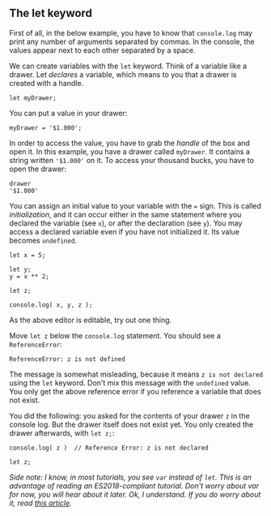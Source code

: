 ## The let keyword

First of all, in the below example, you have to know that `console.log` may print any number of arguments separated by commas. In the console, the values appear next to each other separated by a space.

We can create variables with the `let` keyword. Think of a variable like a drawer. Let *declares* a variable, which means to you that a drawer is created with a handle.

```
let myDrawer;
```

You can put a value in your drawer:

```
myDrawer = '$1.000';
```

In order to access the value, you have to grab the *handle* of the box and open it. In this example, you have a drawer called `myDrawer`. It contains a string written `'$1.000'` on it. To access your thousand bucks, you have to open the drawer:

```
drawer
'$1.000'
```

You can assign an initial value to your variable with the `=` sign. This is called *initialization*, and it can occur either in the same statement where you declared the variable (see `x`), or after the declaration (see `y`). You may access a declared variable even if you have not initialized it. Its value becomes `undefined`. 

```
let x = 5;

let y;
y = x ** 2;

let z;

console.log( x, y, z );
```

As the above editor is editable, try out one thing. 

Move `let z` below the `console.log` statement. You should see a `ReferenceError`:

```
ReferenceError: z is not defined
```

The message is somewhat misleading, because it means `z is not declared` using the `let` keyword. Don't mix this message with the `undefined` value. You only get the above reference error if you reference a variable that does not exist.

You did the following: you asked for the contents of your drawer `z` in the console log. But the drawer itself does not exist yet. You only created the drawer afterwards, with `let z;`:

```
console.log( z )  // Reference Error: z is not declared

let z;
```

*Side note: I know, in most tutorials, you see `var` instead of `let`. This is an advantage of reading an ES2018-compliant tutorial. Don't worry about var for now, you will hear about it later. Ok, I understand. If you do worry about it, read [this article](http://www.zsoltnagy.eu/es2015-lesson-2-function-scope-block-scope-constants/).*
